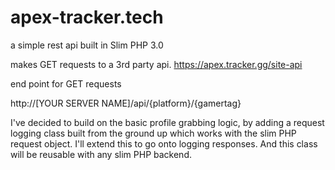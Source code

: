 # apex-tracker.tech

a simple rest api built in Slim PHP 3.0

makes GET requests to a 3rd party api. 
https://apex.tracker.gg/site-api

end point for GET requests 

http://[YOUR SERVER NAME]/api/{platform}/{gamertag}

I've decided to build on the basic profile grabbing logic, by adding a request logging class built from the ground up which works with the slim PHP request object.  I'll extend this to go onto logging responses. And this class will be reusable with any slim PHP backend. 



